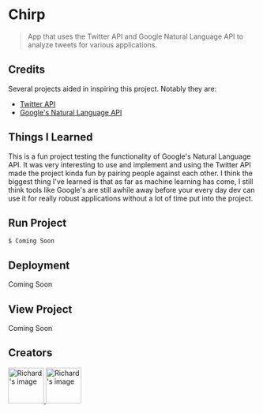 # Chirp
> App that uses the Twitter API and Google Natural Language API to analyze tweets for various applications.

## Credits
Several projects aided in inspiring this project. Notably they are:

- [Twitter API](https://developer.twitter.com/en/docs.html)
- [Google's Natural Language API](https://cloud.google.com/natural-language/)

## Things I Learned
This is a fun project testing the functionality of Google's Natural Language API. It was very interesting to use and implement and using the Twitter API made the project kinda fun by pairing people against each other. I think the biggest thing I've learned is that as far as machine learning has come, I still think tools like Google's are still awhile away before your every day dev can use it for really robust applications without a lot of time put into the project.

## Run Project
```shell
$ Coming Soon
```

## Deployment
Coming Soon

## View Project
Coming Soon

## Creators
<a href="https://github.com/richardtaylordawson/">
   <img src="https://twitter.com/richard_codes/profile_image?size=original" alt="Richard's image" width=72 height=72>
</a>

<a href="https://github.com/carstonhenderson">
  <img src="https://twitter.com/carston_h/profile_image?size=original" alt="Richard's image" width=72 height=72>
</a>
